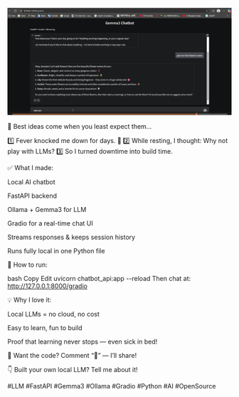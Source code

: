 ![Screenshot](https://github.com/60akramuddoula/AI-Powered-chatbot/blob/main/Screenshot%202025-06-29%20130418.png)

🌟 Best ideas come when you least expect them…

1️⃣ Fever knocked me down for days. 🤒
2️⃣ While resting, I thought: Why not play with LLMs?
3️⃣ So I turned downtime into build time.

✅ What I made:

Local AI chatbot

FastAPI backend

Ollama + Gemma3 for LLM

Gradio for a real-time chat UI

Streams responses & keeps session history

Runs fully local in one Python file

🚀 How to run:

bash
Copy
Edit
uvicorn chatbot_api:app --reload
Then chat at: http://127.0.0.1:8000/gradio

💡 Why I love it:

Local LLMs = no cloud, no cost

Easy to learn, fun to build

Proof that learning never stops — even sick in bed!

🔗 Want the code? Comment “🔗” — I’ll share!

👇 Built your own local LLM? Tell me about it!

#LLM #FastAPI #Gemma3 #Ollama #Gradio #Python #AI #OpenSource
